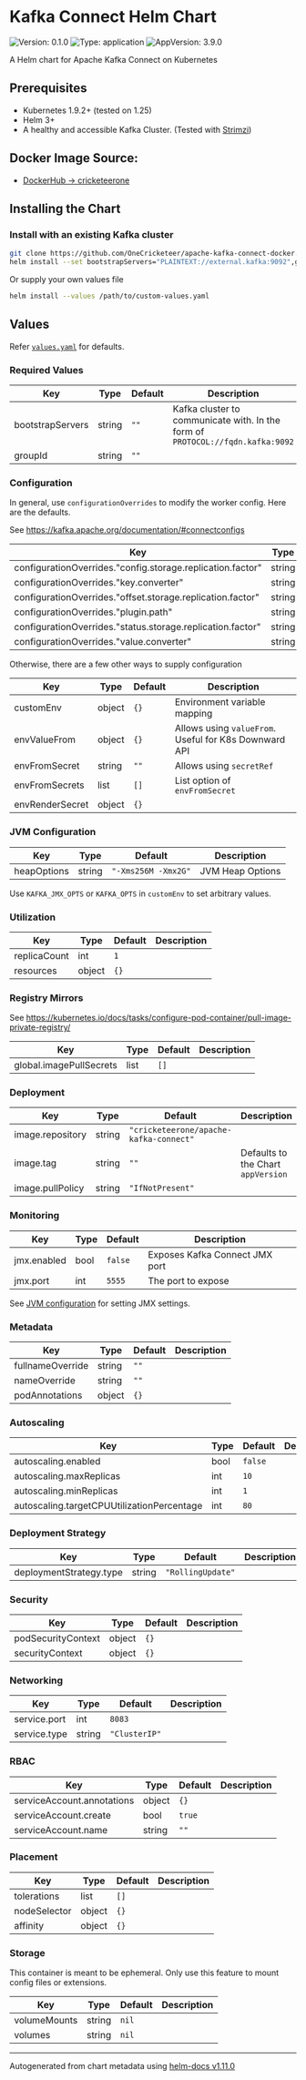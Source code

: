 # Kafka Connect Helm Chart

![Version: 0.1.0](https://img.shields.io/badge/Version-0.1.0-informational?style=flat-square&logo=helm) ![Type: application](https://img.shields.io/badge/Type-application-informational?style=flat-square&logo=helm) ![AppVersion: 3.9.0](https://img.shields.io/badge/AppVersion-3.9.0-informational?style=flat-square&logo=docker)

A Helm chart for Apache Kafka Connect on Kubernetes

## Prerequisites
- Kubernetes 1.9.2+ (tested on 1.25)
- Helm 3+
- A healthy and accessible Kafka Cluster. (Tested with [Strimzi](https://strimzi.io/))

## Docker Image Source:
- [DockerHub -> cricketeerone](https://hub.docker.com/r/cricketeerone/apache-kafka-connect)

## Installing the Chart

### Install with an existing Kafka cluster

```sh
git clone https://github.com/OneCricketeer/apache-kafka-connect-docker.git
helm install --set bootstrapServers="PLAINTEXT://external.kafka:9092",groupId="connect-group" apache-kafka-connect-docker/chart
```

Or supply your own values file

```sh
helm install --values /path/to/custom-values.yaml
```

## Values

Refer [`values.yaml`](./values.yaml) for defaults.

### Required Values

| Key | Type | Default | Description |
|-----|------|---------|-------------|
| bootstrapServers | string | `""` | Kafka cluster to communicate with. In the form of `PROTOCOL://fqdn.kafka:9092` |
| groupId | string | `""` |  |

### Configuration

In general, use `configurationOverrides` to modify the worker config. Here are the defaults.

See <https://kafka.apache.org/documentation/#connectconfigs>

| Key | Type | Default | Description |
|-----|------|---------|-------------|
| configurationOverrides."config.storage.replication.factor" | string | `"3"` |  |
| configurationOverrides."key.converter" | string | `"org.apache.kafka.connect.converters.ByteArrayConverter"` |  |
| configurationOverrides."offset.storage.replication.factor" | string | `"3"` |  |
| configurationOverrides."plugin.path" | string | `"/app/libs"` |  |
| configurationOverrides."status.storage.replication.factor" | string | `"3"` |  |
| configurationOverrides."value.converter" | string | `"org.apache.kafka.connect.converters.ByteArrayConverter"` |  |

Otherwise, there are a few other ways to supply configuration

| Key | Type | Default | Description |
|-----|------|---------|-------------|
| customEnv | object | `{}` | Environment variable mapping |
| envValueFrom | object | `{}` | Allows using `valueFrom`. Useful for K8s Downward API |
| envFromSecret | string | `""` | Allows using `secretRef` |
| envFromSecrets | list | `[]` | List option of `envFromSecret` |
| envRenderSecret | object | `{}` |  |

### JVM Configuration

| Key | Type | Default | Description |
|-----|------|---------|-------------|
| heapOptions | string | `"-Xms256M -Xmx2G"` | JVM Heap Options |

Use `KAFKA_JMX_OPTS` or `KAFKA_OPTS` in `customEnv` to set arbitrary values.

### Utilization

| Key | Type | Default | Description |
|-----|------|---------|-------------|
| replicaCount | int | `1` |  |
| resources | object | `{}` |  |

### Registry Mirrors

See <https://kubernetes.io/docs/tasks/configure-pod-container/pull-image-private-registry/>

| Key | Type | Default | Description |
|-----|------|---------|-------------|
| global.imagePullSecrets | list | `[]` |  |

### Deployment

| Key | Type | Default | Description |
|-----|------|---------|-------------|
| image.repository | string | `"cricketeerone/apache-kafka-connect"` |  |
| image.tag | string | `""` | Defaults to the Chart `appVersion` |
| image.pullPolicy | string | `"IfNotPresent"` |  |

### Monitoring

| Key | Type | Default | Description |
|-----|------|---------|-------------|
| jmx.enabled | bool | `false` | Exposes Kafka Connect JMX port |
| jmx.port | int | `5555` | The port to expose |

See [JVM configuration](#jvm-configuration) for setting JMX settings.

### Metadata

| Key | Type | Default | Description |
|-----|------|---------|-------------|
| fullnameOverride | string | `""` |  |
| nameOverride | string | `""` |  |
| podAnnotations | object | `{}` |  |

### Autoscaling

| Key | Type | Default | Description |
|-----|------|---------|-------------|
| autoscaling.enabled | bool | `false` |  |
| autoscaling.maxReplicas | int | `10` |  |
| autoscaling.minReplicas | int | `1` |  |
| autoscaling.targetCPUUtilizationPercentage | int | `80` |  |

### Deployment Strategy

| Key | Type | Default | Description |
|-----|------|---------|-------------|
| deploymentStrategy.type | string | `"RollingUpdate"` |  |

### Security

| Key | Type | Default | Description |
|-----|------|---------|-------------|
| podSecurityContext | object | `{}` |  |
| securityContext | object | `{}` |  |

### Networking

| Key | Type | Default | Description |
|-----|------|---------|-------------|
| service.port | int | `8083` |  |
| service.type | string | `"ClusterIP"` |  |

### RBAC

| Key | Type | Default | Description |
|-----|------|---------|-------------|
| serviceAccount.annotations | object | `{}` |  |
| serviceAccount.create | bool | `true` |  |
| serviceAccount.name | string | `""` |  |

### Placement

| Key | Type | Default | Description |
|-----|------|---------|-------------|
| tolerations | list | `[]` |  |
| nodeSelector | object | `{}` |  |
| affinity | object | `{}` |  |

### Storage

This container is meant to be ephemeral. Only use this feature to mount config files or extensions.

| Key | Type | Default | Description |
|-----|------|---------|-------------|
| volumeMounts | string | `nil` |  |
| volumes | string | `nil` |  |

----------------------------------------------
Autogenerated from chart metadata using [helm-docs v1.11.0](https://github.com/norwoodj/helm-docs/releases/v1.11.0)
